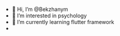 - 👋 Hi, I’m @Bekzhanym
- 👀 I’m interested in psychology
- 🌱 I’m currently learning flutter framework
- 

